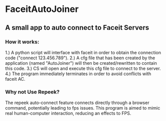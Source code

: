 # FaceitAutoJoiner
## A small app to auto connect to Faceit Servers

### How it works:
1.) A python script will interface with faceit in order to obtain the connection code ("connect 123.456.789").
2.) A cfg file that has been created by the application (named "AutoJoiner") will then be created/rewritten to contain this code.
3.) CS will open and execute this cfg file to connect to the server.
4.) The program immediately terminates in order to avoid conflicts with faceit AC.

### Why not Use Repeek? 
The repeek auto-connect feature connects directly through a browser command, potentially leading to fps issues. This program is aimed to mimic real human-computer interaction, reducing an effects to FPS. 
